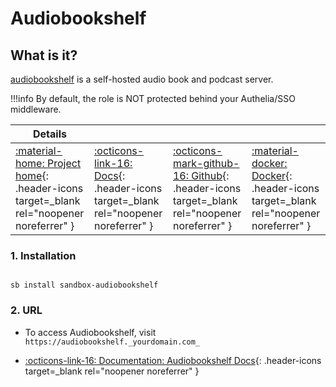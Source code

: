 # Audiobookshelf

## What is it?

[audiobookshelf](https://www.audiobookshelf.org/) is a self-hosted audio book and podcast server.

!!!info
    By default, the role is NOT protected behind your Authelia/SSO middleware.

| Details     |             |             |             |
|-------------|-------------|-------------|-------------|
| [:material-home: Project home](https://www.audiobookshelf.org/){: .header-icons target=_blank rel="noopener noreferrer" } | [:octicons-link-16: Docs](https://www.audiobookshelf.org/docs){: .header-icons target=_blank rel="noopener noreferrer" } | [:octicons-mark-github-16: Github](https://github.com/advplyr/audiobookshelf-web){: .header-icons target=_blank rel="noopener noreferrer" } | [:material-docker: Docker](https://hub.docker.com/r/advplyr/audiobookshelf){: .header-icons target=_blank rel="noopener noreferrer" }|

### 1. Installation

``` shell

sb install sandbox-audiobookshelf

```

### 2. URL

- To access Audiobookshelf, visit `https://audiobookshelf._yourdomain.com_`

- [:octicons-link-16: Documentation: Audiobookshelf Docs](https://www.audiobookshelf.org/docs){: .header-icons target=_blank rel="noopener noreferrer" }
